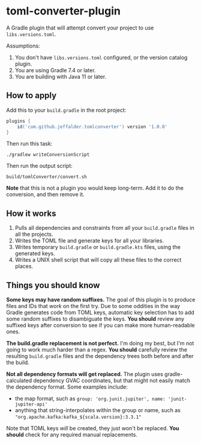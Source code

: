# toml-converter-plugin

A Gradle plugin that will attempt convert your project to use `libs.versions.toml`.

Assumptions:
1. You don't have `libs.versions.toml` configured, or the version catalog plugin.
2. You are using Gradle 7.4 or later.
3. You are building with Java 11 or later.

## How to apply

Add this to your `build.gradle` in the root project:
```groovy
plugins {
    id('com.github.jeffalder.tomlconverter') version '1.0.0'
}
```

Then run this task:
```shell
./gradlew writeConversionScript
```

Then run the output script:
```shell
build/tomlConverter/convert.sh
```

**Note** that this is not a plugin you would keep long-term. Add it to do the conversion, and then remove it.

## How it works

1. Pulls all dependencies and constraints from all your `build.gradle` files in all the projects.
2. Writes the TOML file and generate keys for all your libraries.
3. Writes temporary `build.gradle` or `build.gradle.kts` files, using the generated keys.
4. Writes a UNIX shell script that will copy all these files to the correct places.

## Things you should know

**Some keys may have random suffixes.** The goal of this plugin is to produce files and IDs that _work_ on the first try. Due to some oddities in the way Gradle generates code from TOML keys, automatic key selection has to add some random suffixes to disambiguate the keys. **You should** review any suffixed keys after conversion to see if you can make more human-readable ones.

**The build.gradle replacement is not perfect.** I'm doing my best, but I'm not going to work much harder than a regex. **You should** carefully review the resulting `build.gradle` files and the dependency trees both before and after the build.

**Not all dependency formats will get replaced.** The plugin uses gradle-calculated dependency GVAC coordinates, but that might not easily match the dependency format. Some examples include:
* the map format, such as `group: 'org.junit.jupiter', name: 'junit-jupiter-api'`
* anything that string-interpolates within the group or name, such as `"org.apache.kafka:kafka_${scala.version}:3.3.1"`

Note that TOML keys _will_ be created, they just won't be replaced. **You should** check for any required manual replacements. 